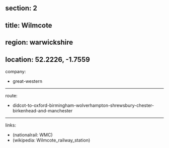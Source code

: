 section: 2
----
title: Wilmcote
----
region: warwickshire
----
location: 52.2226, -1.7559
----
company:
- great-western
----
route:
- didcot-to-oxford-birmingham-wolverhampton-shrewsbury-chester-birkenhead-and-manchester
----
links:
- (nationalrail: WMC)
- (wikipedia: Wilmcote_railway_station)
